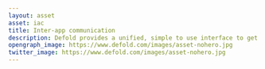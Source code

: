 ```yaml
---
layout: asset
asset: iac
title: Inter-app communication
description: Defold provides a unified, simple to use interface to get application invocation information such as deep links and install referrer.
opengraph_image: https://www.defold.com/images/asset-nohero.jpg
twitter_image: https://www.defold.com/images/asset-nohero.jpg
---
```


